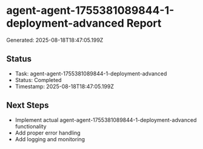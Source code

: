# agent-agent-1755381089844-1-deployment-advanced Report

Generated: 2025-08-18T18:47:05.199Z

## Status
- Task: agent-agent-1755381089844-1-deployment-advanced
- Status: Completed
- Timestamp: 2025-08-18T18:47:05.199Z

## Next Steps
- Implement actual agent-agent-1755381089844-1-deployment-advanced functionality
- Add proper error handling
- Add logging and monitoring
